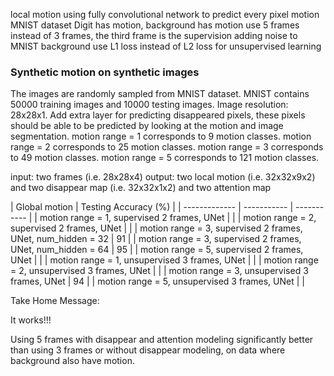 local motion using fully convolutional network to predict every pixel motion
MNIST dataset
Digit has motion, background has motion
use 5 frames instead of 3 frames, the third frame is the supervision
adding noise to MNIST background
use L1 loss instead of L2 loss for unsupervised learning

### Synthetic motion on synthetic images
The images are randomly sampled from MNIST dataset.
MNIST contains 50000 training images and 10000 testing images.
Image resolution: 28x28x1.
Add extra layer for predicting disappeared pixels, these pixels should be able to be predicted by looking at the motion and image segmentation.
motion range = 1 corresponds to 9 motion classes.
motion range = 2 corresponds to 25 motion classes.
motion range = 3 corresponds to 49 motion classes.
motion range = 5 corresponds to 121 motion classes.

input: two frames (i.e. 28x28x4)
output: two local motion (i.e. 32x32x9x2) and two disappear map (i.e. 32x32x1x2) and two attention map

| Global motion | Testing Accuracy (%) |
| ------------- | ----------- | ----------- |
| motion range = 1, supervised 2 frames, UNet | |
| motion range = 2, supervised 2 frames, UNet | |
| motion range = 3, supervised 2 frames, UNet, num_hidden = 32 | 91 |
| motion range = 3, supervised 2 frames, UNet, num_hidden = 64 | 95 |
| motion range = 5, supervised 2 frames, UNet | |
| motion range = 1, unsupervised 3 frames, UNet | |
| motion range = 2, unsupervised 3 frames, UNet | |
| motion range = 3, unsupervised 3 frames, UNet | 94 |
| motion range = 5, unsupervised 3 frames, UNet | |

Take Home Message:

It works!!!

Using 5 frames with disappear and attention modeling significantly better than using 3 frames or without disappear modeling, on data where background also have motion.

